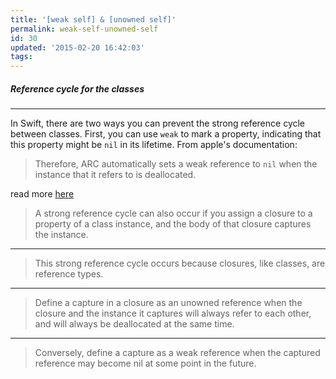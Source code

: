```yaml
---
title: '[weak self] & [unowned self]'
permalink: weak-self-unowned-self
id: 30
updated: '2015-02-20 16:42:03'
tags:
---
```


##### Reference cycle for the classes

-----

In Swift, there are two ways you can prevent the strong reference cycle between classes. First, you can use `weak` to mark a property, indicating that this property might be `nil` in its lifetime. From apple's documentation: 
> Therefore, ARC automatically sets a weak reference to `nil` when the instance that it refers to is deallocated.

read more [here](https://developer.apple.com/library/ios/documentation/Swift/Conceptual/Swift_Programming_Language/AutomaticReferenceCounting.html#//apple_ref/doc/uid/TP40014097-CH20-ID51)

> A strong reference cycle can also occur if you assign a closure to a property of a class instance, and the body of that closure captures the instance.

----

> This strong reference cycle occurs because closures, like classes, are reference types.

----

> Define a capture in a closure as an unowned reference when the closure and the instance it captures will always refer to each other, and will always be deallocated at the same time.

----

> Conversely, define a capture as a weak reference when the captured reference may become nil at some point in the future.